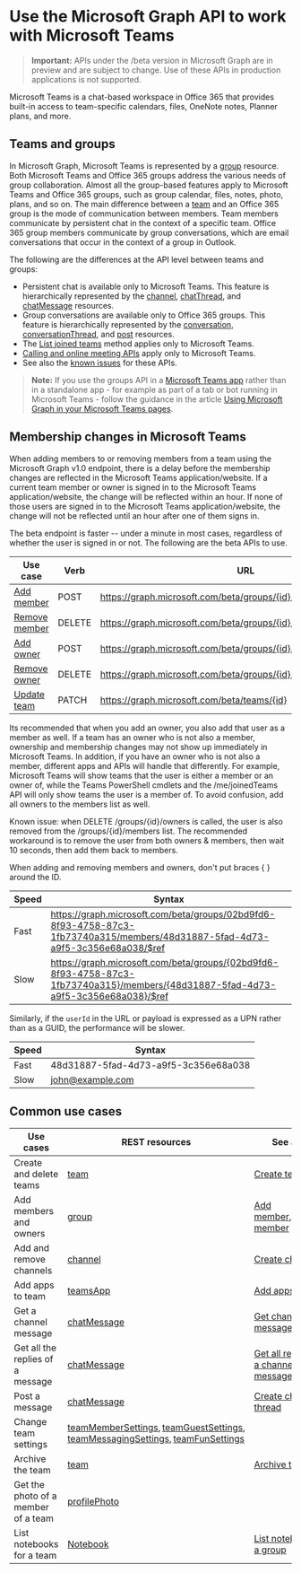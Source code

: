 # Use the Microsoft Graph API to work with Microsoft Teams

> **Important:** APIs under the /beta version in Microsoft Graph are in preview and are subject to change. Use of these APIs in production applications is not supported.

Microsoft Teams is a chat-based workspace in Office 365 that provides built-in access to team-specific calendars, files, OneNote notes, Planner plans, and more.

## Teams and groups

In Microsoft Graph, Microsoft Teams is represented by a [group](../resources/group.md) resource. Both Microsoft Teams and Office 365 groups address the various needs of group collaboration. Almost all the group-based features apply to Microsoft Teams and Office 365 groups, such as group calendar, files, notes, photo, plans, and so on. The main difference between a [team](team.md) and an Office 365 group is the mode of communication between members. Team members communicate by persistent chat in the context of a specific team. Office 365 group members communicate by group conversations, which are email conversations that occur in the context of a group in Outlook.

The following are the differences at the API level between teams and groups: 

- Persistent chat is available only to Microsoft Teams. This feature is hierarchically represented by the [channel](../resources/channel.md), [chatThread](../resources/chatthread.md), and [chatMessage](../resources/chatmessage.md) resources.
- Group conversations are available only to Office 365 groups. This feature is hierarchically represented by the [conversation](../resources/conversation.md), [conversationThread](../resources/conversationthread.md), and [post](../resources/post.md) resources. 
- The [List joined teams](../api/user_list_joinedteams.md) method applies only to Microsoft Teams.
- [Calling and online meeting APIs](./calls-api-overview.md) apply only to Microsoft Teams.
- See also the [known issues](../../../concepts/known_issues.md) for these APIs.

>**Note:** If you use the groups API in a [Microsoft Teams app](https://docs.microsoft.com/en-us/microsoftteams/platform/#apps-in-microsoft-teams) rather than in a standalone app - for example as part of a tab or bot running in Microsoft Teams - follow the guidance in the article [Using Microsoft Graph in your Microsoft Teams pages](https://docs.microsoft.com/en-us/microsoftteams/platform/resources/microsoft-graph).

## Membership changes in Microsoft Teams

When adding members to or removing members from a team using the Microsoft Graph v1.0 endpoint, there is a delay before the membership changes are reflected in the Microsoft Teams application/website.
If a current team member or owner is signed in to the Microsoft Teams application/website, the change will be reflected within an hour. If none of those users are signed in to the Microsoft Teams application/website, the change will not be reflected until an hour after one of them signs in.

The beta endpoint is faster -- under a minute in most cases, regardless of whether the user is signed in or not. The following are the beta APIs to use.

| Use case      | Verb      | URL |
| ------------------------------------- | ------------------------------------------------------------ | ------------------------------------------------------------ |
| [Add member](../api/group_post_members.md)	| POST	    | https://graph.microsoft.com/beta/groups/{id}/members/$ref  |
| [Remove member](../api/group_delete_members.md)	| DELETE	| https://graph.microsoft.com/beta/groups/{id}/members/{userId}/$ref |
| [Add owner](../api/group_post_owners.md)     | POST	    | https://graph.microsoft.com/beta/groups/{id}/owners/$ref |
| [Remove owner](../api/group_delete_owners.md)	| DELETE	| https://graph.microsoft.com/beta/groups/{id}/owners/{userId}/$ref |
| [Update team](../api/team_update.md)	| PATCH     | https://graph.microsoft.com/beta/teams/{id} |

Its recommended that when you add an owner, you also add that user as a member as well. 
If a team has an owner who is not also a member, ownership and membership changes may not show up immediately in Microsoft Teams. 
In addition, if you have an owner who is not also a member, different apps and APIs will handle that differently. 
For example, Microsoft Teams will show teams that the user is either a member or an owner of, while the Teams PowerShell cmdlets and the /me/joinedTeams API will only show teams the user is a member of. 
To avoid confusion, add all owners to the members list as well. 

Known issue: when DELETE /groups/{id}/owners is called, the user is also removed from the /groups/{id}/members list. The recommended workaround is to remove the user from both owners & members, then wait 10 seconds, then add them back to members.

When adding and removing members and owners, don't put braces { } around the ID.

| Speed | Syntax | 
| ------ | ----- |
| Fast | https://graph.microsoft.com/beta/groups/02bd9fd6-8f93-4758-87c3-1fb73740a315/members/48d31887-5fad-4d73-a9f5-3c356e68a038/$ref | 
| Slow | https://graph.microsoft.com/beta/groups/{02bd9fd6-8f93-4758-87c3-1fb73740a315}/members/{48d31887-5fad-4d73-a9f5-3c356e68a038}/$ref | 

Similarly, if the `userId` in the URL or payload is expressed as a UPN rather than as a GUID, the performance will be slower.

| Speed | Syntax | 
| ------ | ----- |
| Fast | 48d31887-5fad-4d73-a9f5-3c356e68a038 | 
| Slow | john@example.com | 


## Common use cases  
| Use cases                             | REST resources                                               | See also                                                     |
| ------------------------------------- | ------------------------------------------------------------ | ------------------------------------------------------------ |
| Create and delete teams               | [team](team.md) | [Create team](../api/team_put_teams.md) |
| Add members and owners                | [group](../resources/group.md) | [Add member](../api/group_post_members.md), [Remove member](../api/group_delete_members.md) |
| Add and remove channels               | [channel](../resources/channel.md) | [Create channel](../api/group_post_channels.md) |
| Add apps to team                      | [teamsApp](../resources/teamsapp.md) | [Add apps](../api/teams_apps_add.md) |
| Get a channel message                 | [chatMessage](../resources/chatmessage.md) | [Get channel message](../api/channel_get_message.md) |
| Get all the replies of a message      | [chatMessage](../resources/chatmessage.md) | [Get all replies to a channel message](../api/channel_list_messagereplies.md) |
| Post a message                        | [chatMessage](../resources/chatmessage.md) | [Create chat thread](../api/channel_post_chatthreads.md) |
| Change team settings                  | [teamMemberSettings](../resources/teammembersettings.md), [teamGuestSettings](../resources/teamGuestSettings.md), [teamMessagingSettings](../resources/teammessagingsettings.md), [teamFunSettings](../resources/teamFunSettings.md) |                                                              |
| Archive the team                      | [team](team.md) | [Archive team](../api/team_archive.md) | 
| Get the photo of a member of a team   | [profilePhoto](../../v1.0/api/profilephoto_get.md) |                                                              |
| List notebooks for a team             | [Notebook](../../v1.0/resources/notebook.md) | [List notebooks in a group](../../v1.0/api/onenote_list_notebooks.md) |
